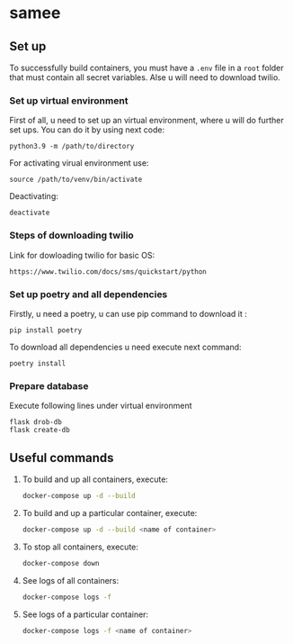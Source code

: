 # samee

## Set up

To successfully build containers, you must have a `.env` file in a `root` folder that must contain all secret variables. Alse u will need to download twilio.

### Set up virtual environment
First of all, u need to set up an virtual environment, where u will do further set ups. You can do it by using next code:

    python3.9 -m /path/to/directory

For activating virual environment use:

    source /path/to/venv/bin/activate

Deactivating:

    deactivate

### Steps of downloading twilio
Link for dowloading twilio for basic OS:

    https://www.twilio.com/docs/sms/quickstart/python

### Set up poetry and all dependencies
Firstly, u need a poetry, u can use pip command to download it :

    pip install poetry

To download all dependencies u need execute next command:

    poetry install

### Prepare database

Execute following lines under virtual environment

    flask drob-db
    flask create-db


## Useful commands

1. To build and up all containers, execute:

   ```bash
   docker-compose up -d --build
   ```

2. To build and up a particular container, execute:

   ```bash
   docker-compose up -d --build <name of container>
   ```

3. To stop all containers, execute:

   ```bash
   docker-compose down
   ```

4. See logs of all containers:

   ```bash
   docker-compose logs -f
   ```

5. See logs of a particular container:

   ```bash
   docker-compose logs -f <name of container>
   ```
